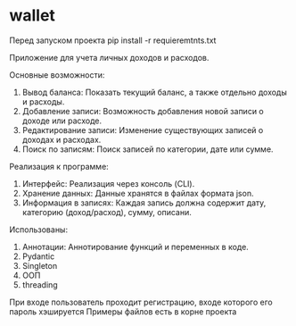 # wallet
Перед запуском проекта pip install -r requieremtnts.txt

Приложение для учета личных доходов и расходов.

Основные возможности:
1. Вывод баланса: Показать текущий баланс, а также отдельно доходы и расходы.
2. Добавление записи: Возможность добавления новой записи о доходе или расходе.
3. Редактирование записи: Изменение существующих записей о доходах и расходах.
4. Поиск по записям: Поиск записей по категории, дате или сумме.

Реализация к программе:
1. Интерфейс: Реализация через консоль (CLI).
2. Хранение данных: Данные хранятся в файлах формата json.
3. Информация в записях: Каждая запись должна содержит дату, категорию (доход/расход), сумму, описани.

Использованы:
1. Аннотации: Аннотирование функций и переменных в коде.
2. Pydantic
3. Singleton
4. ООП
5. threading

При входе пользователь проходит регистрацию, входе которого его пароль хэшируется
Примеры файлов есть в корне проекта
